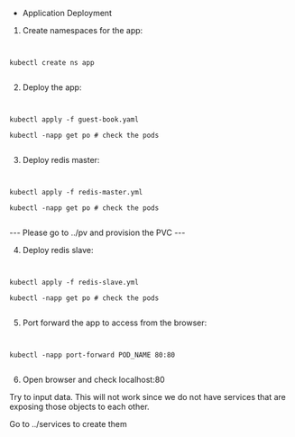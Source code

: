 - Application Deployment

1. Create namespaces for the app:

<pre><code>

kubectl create ns app

</code></pre>

2. Deploy the app:

<pre><code>    

kubectl apply -f guest-book.yaml

kubectl -napp get po # check the pods

</code></pre>

3. Deploy redis master:

<pre><code>

kubectl apply -f redis-master.yml

kubectl -napp get po # check the pods

</code></pre>

--- Please go to ../pv and provision the PVC ---

4. Deploy redis slave:

<pre><code>

kubectl apply -f redis-slave.yml    

kubectl -napp get po # check the pods

</code></pre>

5. Port forward the app to access from the browser:

<pre><code>

kubectl -napp port-forward POD_NAME 80:80    

</code></pre>

6. Open browser and check localhost:80

Try to input data. 
This will not work since we do not have services that are exposing
those objects to each other.

Go to ../services to create them



